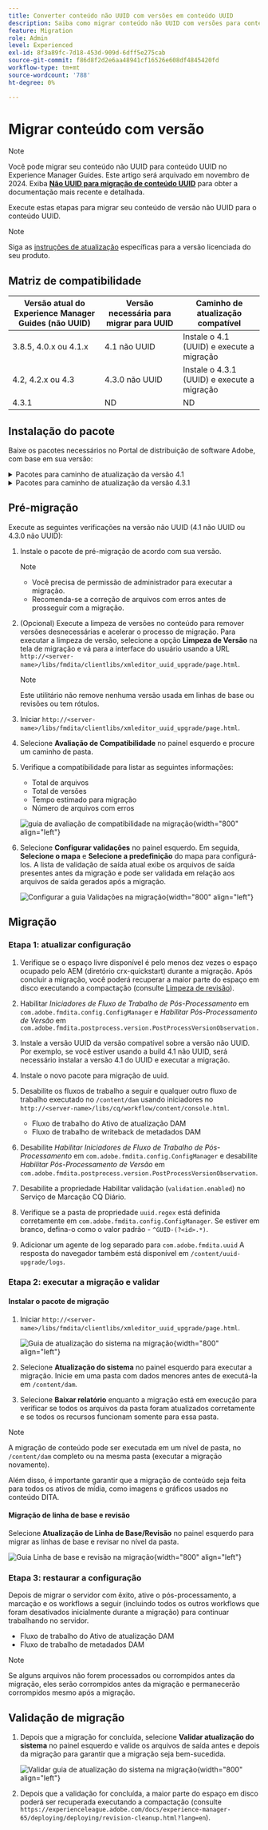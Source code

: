 ```yaml
---
title: Converter conteúdo não UUID com versões em conteúdo UUID
description: Saiba como migrar conteúdo não UUID com versões para conteúdo UUID.
feature: Migration
role: Admin
level: Experienced
exl-id: 8f3a89fc-7d18-453d-909d-6dff5e275cab
source-git-commit: f86d8f2d2e6aa48941cf16526e608df4845420fd
workflow-type: tm+mt
source-wordcount: '788'
ht-degree: 0%

---
```


# Migrar conteúdo com versão

>[!NOTE]
>
> Você pode migrar seu conteúdo não UUID para conteúdo UUID no Experience Manager Guides. Este artigo será arquivado em novembro de 2024.
>Exiba [**Não UUID para migração de conteúdo UUID**](./migrate-non-uuid-uuid.md) para obter a documentação mais recente e detalhada.

Execute estas etapas para migrar seu conteúdo de versão não UUID para o conteúdo UUID.

>[!NOTE]
>
>Siga as [instruções de atualização](./upgrade-xml-documentation.md) específicas para a versão licenciada do seu produto.

## Matriz de compatibilidade

| Versão atual do Experience Manager Guides (não UUID) | Versão necessária para migrar para UUID | Caminho de atualização compatível |
|---|---|---|
| 3.8.5, 4.0.x ou 4.1.x | 4.1 não UUID | Instale o 4.1 (UUID) e execute a migração |
| 4.2, 4.2.x ou 4.3 | 4.3.0 não UUID | Instale o 4.3.1 (UUID) e execute a migração |
| 4.3.1 | ND | ND |

## Instalação do pacote

Baixe os pacotes necessários no Portal de distribuição de software Adobe, com base em sua versão:
<details>
<summary>  Pacotes para caminho de atualização da versão 4.1</summary>

1. **Pré-migração**: [com.adobe.guides.pre-uuid-migration-1.0.9.zip](https://experience.adobe.com/#/downloads/content/software-distribution/en/aem.html?package=%2Fcontent%2Fsoftware-distribution%2Fen%2Fdetails.html%2Fcontent%2Fdam%2Faem%2Fpublic%2Faemdox%2Fother-packages%2Fuuid-migration%2F1-0%2Fcom.adobe.guides.pre-uuid-migration-1.0.9.zip)
1. **Migração**: [com.adobe.guides.uuid-upgrade-1.0.19.zip](https://experience.adobe.com/#/downloads/content/software-distribution/en/aem.html?package=%2Fcontent%2Fsoftware-distribution%2Fen%2Fdetails.html%2Fcontent%2Fdam%2Faem%2Fpublic%2Faemdox%2Fother-packages%2Fuuid-migration%2F1-0%2Fcom.adobe.guides.uuid-upgrade-1.0.19.zip)
</details>


<details>
<summary> Pacotes para caminho de atualização da versão 4.3.1</summary>

1. **Pré-migração**: [com.adobe.guides.pre-uuid-migration-1.1.3.zip](https://experience.adobe.com/#/downloads/content/software-distribution/en/aem.html?package=%2Fcontent%2Fsoftware-distribution%2Fen%2Fdetails.html%2Fcontent%2Fdam%2Faem%2Fpublic%2Faemdox%2Fother-packages%2Fuuid-migration%2Fcom.adobe.guides.pre-uuid-migration-1.1.3.zip)
1. **Migração**: [com.adobe.guides.uuid-upgrade-1.1.15.zip](https://experience.adobe.com/#/downloads/content/software-distribution/en/aem.html?package=%2Fcontent%2Fsoftware-distribution%2Fen%2Fdetails.html%2Fcontent%2Fdam%2Faem%2Fpublic%2Faemdox%2Fother-packages%2Fuuid-migration%2Fcom.adobe.guides.uuid-upgrade-1.1.15.zip)

</details>

## Pré-migração

Execute as seguintes verificações na versão não UUID (4.1 não UUID ou 4.3.0 não UUID):

1. Instale o pacote de pré-migração de acordo com sua versão.

   >[!NOTE]
   >
   >* Você precisa de permissão de administrador para executar a migração.
   >* Recomenda-se a correção de arquivos com erros antes de prosseguir com a migração.

1. (Opcional) Execute a limpeza de versões no conteúdo para remover versões desnecessárias e acelerar o processo de migração. Para executar a limpeza de versão, selecione a opção **Limpeza de Versão** na tela de migração e vá para a interface do usuário usando a URL `http://<server- name>/libs/fmdita/clientlibs/xmleditor_uuid_upgrade/page.html`.
   >[!NOTE]
   >
   >Este utilitário não remove nenhuma versão usada em linhas de base ou revisões ou tem rótulos.

1. Iniciar `http://<server-name>/libs/fmdita/clientlibs/xmleditor_uuid_upgrade/page.html`.
1. Selecione **Avaliação de Compatibilidade** no painel esquerdo e procure um caminho de pasta.
1. Verifique a compatibilidade para listar as seguintes informações:
   * Total de arquivos
   * Total de versões
   * Tempo estimado para migração
   * Número de arquivos com erros

   ![guia de avaliação de compatibilidade na migração](assets/migration-compatibility-assessment.png){width="800" align="left"}


1. Selecione **Configurar validações** no painel esquerdo. Em seguida, **Selecione o mapa** e **Selecione a predefinição** do mapa para configurá-los. A lista de validação de saída atual exibe os arquivos de saída presentes antes da migração e pode ser validada em relação aos arquivos de saída gerados após a migração.

   ![Configurar a guia Validações na migração](assets/migration-configure-validation.png){width="800" align="left"}




## Migração

### Etapa 1: atualizar configuração

1. Verifique se o espaço livre disponível é pelo menos dez vezes o espaço ocupado pelo AEM (diretório crx-quickstart) durante a migração. Após concluir a migração, você poderá recuperar a maior parte do espaço em disco executando a compactação (consulte [Limpeza de revisão](https://experienceleague.adobe.com/docs/experience-manager-65/deploying/deploying/revision-cleanup.html?lang=en)).

1. Habilitar *Iniciadores de Fluxo de Trabalho de Pós-Processamento* em `com.adobe.fmdita.config.ConfigManager` e *Habilitar Pós-Processamento de Versão* em `com.adobe.fmdita.postprocess.version.PostProcessVersionObservation.`

1. Instale a versão UUID da versão compatível sobre a versão não UUID. Por exemplo, se você estiver usando a build 4.1 não UUID, será necessário instalar a versão 4.1 do UUID e executar a migração.

1. Instale o novo pacote para migração de uuid.

1. Desabilite os fluxos de trabalho a seguir e qualquer outro fluxo de trabalho executado no `/content/dam` usando iniciadores no `http://<server-name>/libs/cq/workflow/content/console.html`.

   * Fluxo de trabalho do Ativo de atualização DAM
   * Fluxo de trabalho de writeback de metadados DAM

1. Desabilite *Habilitar Iniciadores de Fluxo de Trabalho de Pós-Processamento* em `com.adobe.fmdita.config.ConfigManager` e desabilite *Habilitar Pós-Processamento de Versão* em `com.adobe.fmdita.postprocess.version.PostProcessVersionObservation`.

1. Desabilite a propriedade Habilitar validação (`validation.enabled`) no Serviço de Marcação CQ Diário.

1. Verifique se a pasta de propriedade `uuid.regex` está definida corretamente em `com.adobe.fmdita.config.ConfigManager`. Se estiver em branco, defina-o como o valor padrão - `^GUID-(?<id>.*)`.
1. Adicionar um agente de log separado para `com.adobe.fmdita.uuid` A resposta do navegador também está disponível em `/content/uuid-upgrade/logs`.

### Etapa 2: executar a migração e validar

#### Instalar o pacote de migração

1. Iniciar `http://<server-name>/libs/fmdita/clientlibs/xmleditor_uuid_upgrade/page.html`.

   ![Guia de atualização do sistema na migração](assets/migration-system-upgrade.png){width="800" align="left"}

1. Selecione **Atualização do sistema** no painel esquerdo para executar a migração. Inicie em uma pasta com dados menores antes de executá-la em `/content/dam`.

1. Selecione **Baixar relatório** enquanto a migração está em execução para verificar se todos os arquivos da pasta foram atualizados corretamente e se todos os recursos funcionam somente para essa pasta.


>[!NOTE]
>
> A migração de conteúdo pode ser executada em um nível de pasta, no `/content/dam` completo ou na mesma pasta (executar a migração novamente).

Além disso, é importante garantir que a migração de conteúdo seja feita para todos os ativos de mídia, como imagens e gráficos usados no conteúdo DITA.

#### Migração de linha de base e revisão

Selecione **Atualização de Linha de Base/Revisão** no painel esquerdo para migrar as linhas de base e revisar no nível da pasta.

![Guia Linha de base e revisão na migração](assets/migration-baseline-review-upgrade.png){width="800" align="left"}


### Etapa 3: restaurar a configuração

Depois de migrar o servidor com êxito, ative o pós-processamento, a marcação e os workflows a seguir (incluindo todos os outros workflows que foram desativados inicialmente durante a migração) para continuar trabalhando no servidor.

* Fluxo de trabalho do Ativo de atualização DAM
* Fluxo de trabalho de metadados DAM

>[!NOTE]
>
>Se alguns arquivos não forem processados ou corrompidos antes da migração, eles serão corrompidos antes da migração e permanecerão corrompidos mesmo após a migração.

## Validação de migração

1. Depois que a migração for concluída, selecione **Validar atualização do sistema** no painel esquerdo e valide os arquivos de saída antes e depois da migração para garantir que a migração seja bem-sucedida.

   ![Validar guia de atualização do sistema na migração](assets/migration-validate-system-upgrade.png){width="800" align="left"}


1. Depois que a validação for concluída, a maior parte do espaço em disco poderá ser recuperada executando a compactação (consulte `https://experienceleague.adobe.com/docs/experience-manager-65/deploying/deploying/revision-cleanup.html?lang=en`).
